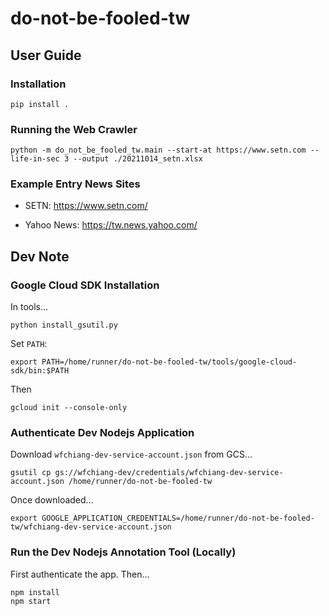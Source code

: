 # do-not-be-fooled-tw 

## User Guide 

### Installation 
```
pip install .
```

### Running the Web Crawler 
```
python -m do_not_be_fooled_tw.main --start-at https://www.setn.com --life-in-sec 3 --output ./20211014_setn.xlsx 
```

### Example Entry News Sites 

* SETN: https://www.setn.com/  

* Yahoo News: https://tw.news.yahoo.com/ 

## Dev Note 

### Google Cloud SDK Installation 

In tools... 

```
python install_gsutil.py
```

Set `PATH`: 

```
export PATH=/home/runner/do-not-be-fooled-tw/tools/google-cloud-sdk/bin:$PATH
```

Then 

```
gcloud init --console-only 
```

### Authenticate Dev Nodejs Application 

Download `wfchiang-dev-service-account.json` from GCS... 

```
gsutil cp gs://wfchiang-dev/credentials/wfchiang-dev-service-account.json /home/runner/do-not-be-fooled-tw
```

Once downloaded... 

```
export GOOGLE_APPLICATION_CREDENTIALS=/home/runner/do-not-be-fooled-tw/wfchiang-dev-service-account.json
```

### Run the Dev Nodejs Annotation Tool (Locally)

First authenticate the app. Then... 

```
npm install 
npm start
```